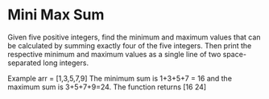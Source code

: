 # Mini Max Sum

Given five positive integers, find the minimum and maximum values that can be calculated by summing exactly four of the
five integers. Then print the respective minimum and maximum values as a single line of two space-separated long
integers.

Example
arr = [1,3,5,7,9]
The minimum sum is 1+3+5+7 = 16 and the maximum sum is 3+5+7+9=24. The function returns [16 24]
